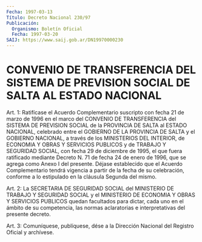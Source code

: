 ```yaml
---
Fecha: 1997-03-13
Título: Decreto Nacional 230/97
Publicación:
  Organismo: Boletín Oficial
  Fecha: 1997-03-20
SAIJ: https://www.saij.gob.ar/DN19970000230
---
```

# CONVENIO DE TRANSFERENCIA DEL SISTEMA DE PREVISION SOCIAL DE SALTA AL ESTADO NACIONAL

<a id="1"></a>
Art. 1: Ratifícase el Acuerdo Complementario suscripto con fecha 21 de marzo de 1996 en el marco del CONVENIO DE TRANSFERENCIA del SISTEMA DE PREVISION SOCIAL de la PROVINCIA DE SALTA al ESTADO NACIONAL, celebrado entre el GOBIERNO DE LA PROVINCIA DE SALTA y el GOBIERNO NACIONAL, a través de los MINISTERIOS DEL INTERIOR, de ECONOMIA Y OBRAS Y SERVICIOS PUBLICOS y de TRABAJO Y SEGURIDAD SOCIAL, con fecha 29 de diciembre de 1995, el que fuera ratificado mediante Decreto N. 71 de fecha 24 de enero de 1996, que se agrega como Anexo I del presente. Déjase establecido que el Acuerdo Complementario tendrá vigencia a partir de la fecha de su celebración, conforme a lo estipulado en la cláusula Segunda del mismo.

<a id="2"></a>
Art. 2: La SECRETARIA DE SEGURIDAD SOCIAL del MINISTERIO DE TRABAJO Y SEGURIDAD SOCIAL y el MINISTERIO  DE ECONOMIA Y OBRAS Y SERVICIOS PUBLICOS quedan facultados para dictar, cada uno en el ámbito de su competencia, las normas aclaratorias e interpretativas del presente decreto.

<a id="3"></a>
Art. 3: Comuníquese, publíquese, dése  a  la Dirección Nacional del Registro Oficial y archívese.